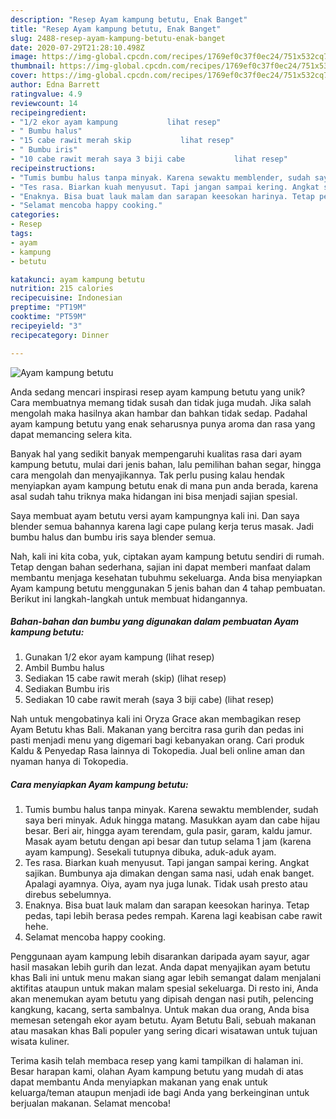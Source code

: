 ```yaml
---
description: "Resep Ayam kampung betutu, Enak Banget"
title: "Resep Ayam kampung betutu, Enak Banget"
slug: 2488-resep-ayam-kampung-betutu-enak-banget
date: 2020-07-29T21:28:10.498Z
image: https://img-global.cpcdn.com/recipes/1769ef0c37f0ec24/751x532cq70/ayam-kampung-betutu-foto-resep-utama.jpg
thumbnail: https://img-global.cpcdn.com/recipes/1769ef0c37f0ec24/751x532cq70/ayam-kampung-betutu-foto-resep-utama.jpg
cover: https://img-global.cpcdn.com/recipes/1769ef0c37f0ec24/751x532cq70/ayam-kampung-betutu-foto-resep-utama.jpg
author: Edna Barrett
ratingvalue: 4.9
reviewcount: 14
recipeingredient:
- "1/2 ekor ayam kampung           lihat resep"
- " Bumbu halus"
- "15 cabe rawit merah skip           lihat resep"
- " Bumbu iris"
- "10 cabe rawit merah saya 3 biji cabe           lihat resep"
recipeinstructions:
- "Tumis bumbu halus tanpa minyak. Karena sewaktu memblender, sudah saya beri minyak. Aduk hingga matang. Masukkan ayam dan cabe hijau besar. Beri air, hingga ayam terendam, gula pasir, garam, kaldu jamur. Masak ayam betutu dengan api besar dan tutup selama 1 jam (karena ayam kampung). Sesekali tutupnya dibuka, aduk-aduk ayam."
- "Tes rasa. Biarkan kuah menyusut. Tapi jangan sampai kering. Angkat sajikan. Bumbunya aja dimakan dengan sama nasi, udah enak banget. Apalagi ayamnya. Oiya, ayam nya juga lunak. Tidak usah presto atau direbus sebelumnya."
- "Enaknya. Bisa buat lauk malam dan sarapan keesokan harinya. Tetap pedas, tapi lebih berasa pedes rempah. Karena lagi keabisan cabe rawit hehe."
- "Selamat mencoba happy cooking."
categories:
- Resep
tags:
- ayam
- kampung
- betutu

katakunci: ayam kampung betutu 
nutrition: 215 calories
recipecuisine: Indonesian
preptime: "PT19M"
cooktime: "PT59M"
recipeyield: "3"
recipecategory: Dinner

---
```



![Ayam kampung betutu](https://img-global.cpcdn.com/recipes/1769ef0c37f0ec24/751x532cq70/ayam-kampung-betutu-foto-resep-utama.jpg)

Anda sedang mencari inspirasi resep ayam kampung betutu yang unik? Cara membuatnya memang tidak susah dan tidak juga mudah. Jika salah mengolah maka hasilnya akan hambar dan bahkan tidak sedap. Padahal ayam kampung betutu yang enak seharusnya punya aroma dan rasa yang dapat memancing selera kita.

Banyak hal yang sedikit banyak mempengaruhi kualitas rasa dari ayam kampung betutu, mulai dari jenis bahan, lalu pemilihan bahan segar, hingga cara mengolah dan menyajikannya. Tak perlu pusing kalau hendak menyiapkan ayam kampung betutu enak di mana pun anda berada, karena asal sudah tahu triknya maka hidangan ini bisa menjadi sajian spesial.

Saya membuat ayam betutu versi ayam kampungnya kali ini. Dan saya blender semua bahannya karena lagi cape pulang kerja terus masak. Jadi bumbu halus dan bumbu iris saya blender semua.


Nah, kali ini kita coba, yuk, ciptakan ayam kampung betutu sendiri di rumah. Tetap dengan bahan sederhana, sajian ini dapat memberi manfaat dalam membantu menjaga kesehatan tubuhmu sekeluarga. Anda bisa menyiapkan Ayam kampung betutu menggunakan 5 jenis bahan dan 4 tahap pembuatan. Berikut ini langkah-langkah untuk membuat hidangannya.

<!--inarticleads1-->

##### Bahan-bahan dan bumbu yang digunakan dalam pembuatan Ayam kampung betutu:

1. Gunakan 1/2 ekor ayam kampung           (lihat resep)
1. Ambil  Bumbu halus
1. Sediakan 15 cabe rawit merah (skip)           (lihat resep)
1. Sediakan  Bumbu iris
1. Sediakan 10 cabe rawit merah (saya 3 biji cabe)           (lihat resep)


Nah untuk mengobatinya kali ini Oryza Grace akan membagikan resep Ayam Betutu khas Bali. Makanan yang bercitra rasa gurih dan pedas ini pasti menjadi menu yang digemari bagi kebanyakan orang. Cari produk Kaldu &amp; Penyedap Rasa lainnya di Tokopedia. Jual beli online aman dan nyaman hanya di Tokopedia. 

<!--inarticleads2-->

##### Cara menyiapkan Ayam kampung betutu:

1. Tumis bumbu halus tanpa minyak. Karena sewaktu memblender, sudah saya beri minyak. Aduk hingga matang. Masukkan ayam dan cabe hijau besar. Beri air, hingga ayam terendam, gula pasir, garam, kaldu jamur. Masak ayam betutu dengan api besar dan tutup selama 1 jam (karena ayam kampung). Sesekali tutupnya dibuka, aduk-aduk ayam.
1. Tes rasa. Biarkan kuah menyusut. Tapi jangan sampai kering. Angkat sajikan. Bumbunya aja dimakan dengan sama nasi, udah enak banget. Apalagi ayamnya. Oiya, ayam nya juga lunak. Tidak usah presto atau direbus sebelumnya.
1. Enaknya. Bisa buat lauk malam dan sarapan keesokan harinya. Tetap pedas, tapi lebih berasa pedes rempah. Karena lagi keabisan cabe rawit hehe.
1. Selamat mencoba happy cooking.


Penggunaan ayam kampung lebih disarankan daripada ayam sayur, agar hasil masakan lebih gurih dan lezat. Anda dapat menyajikan ayam betutu khas Bali ini untuk menu makan siang agar lebih semangat dalam menjalani aktifitas ataupun untuk makan malam spesial sekeluarga. Di resto ini, Anda akan menemukan ayam betutu yang dipisah dengan nasi putih, pelencing kangkung, kacang, serta sambalnya. Untuk makan dua orang, Anda bisa memesan setengah ekor ayam betutu. Ayam Betutu Bali, sebuah makanan atau masakan khas Bali populer yang sering dicari wisatawan untuk tujuan wisata kuliner. 

Terima kasih telah membaca resep yang kami tampilkan di halaman ini. Besar harapan kami, olahan Ayam kampung betutu yang mudah di atas dapat membantu Anda menyiapkan makanan yang enak untuk keluarga/teman ataupun menjadi ide bagi Anda yang berkeinginan untuk berjualan makanan. Selamat mencoba!
